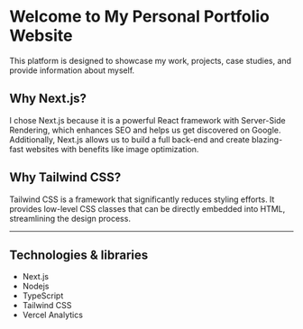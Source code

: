 # Welcome to My Personal Portfolio Website

This platform is designed to showcase my work, projects, case studies, and provide information about myself.

## Why Next.js?

I chose Next.js because it is a powerful React framework with Server-Side Rendering, which enhances SEO and helps us get discovered on Google. Additionally, Next.js allows us to build a full back-end and create blazing-fast websites with benefits like image optimization.

## Why Tailwind CSS?

Tailwind CSS is a framework that significantly reduces styling efforts. It provides low-level CSS classes that can be directly embedded into HTML, streamlining the design process.

---
## Technologies & libraries

- Next.js
- Nodejs
- TypeScript
- Tailwind CSS
- Vercel Analytics


